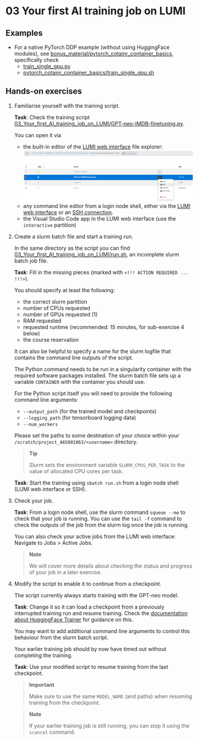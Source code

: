 # 03 Your first AI training job on LUMI

## Examples

[comment]: <> (List your examples from the lecture here and provide the necessary links to scripts, notebooks, etc. to run them on LUMI)


- For a native PyTorch DDP example (without using HuggingFace modules), see [bonus_material/pytorch_cotainr_container_basics](bonus_material/pytorch_cotainr_container_basics), specifically check
  - [train_single_gpu.py](bonus_material/pytorch_cotainr_container_basics/train_single_gpu.py)
  - [pytorch_cotainr_container_basics/train_single_gpu.sh](bonus_material/pytorch_cotainr_container_basics/train_single_gpu.sh)


## Hands-on exercises

1. Familiarise yourself with the training script.
   
   **Task**: Check the training script [03_Your_first_AI_training_job_on_LUMI/GPT-neo-IMDB-finetuning.py](03_Your_first_AI_training_job_on_LUMI/GPT-neo-IMDB-finetuning.py). 
   
   You can open it via
   - the built-in editor of the [LUMI web interface](https://lumi.csc.fi) file explorer: ![Open the LUMI web interface file editor by navigating to a file, clicking the "three dots" menu button and then selecting "Edit"](images/lumi_web_interface_edit_file.png)
   - any command line editor from a login node shell, either via the [LUMI web interface](https://lumi.csc.fi) or an [SSH connection](https://docs.lumi-supercomputer.eu/firststeps/loggingin/).
   - the Visual Studio Code app in the LUMI web interface (use the `interactive` partition)

2. Create a slurm batch file and start a training run.

    In the same directory as the script you can find [03_Your_first_AI_training_job_on_LUMI/run.sh](03_Your_first_AI_training_job_on_LUMI/run.sh), an incomplete slurm batch job file.

    **Task**: Fill in the missing pieces (marked with `<!!! ACTION REQUIRED ... !!!>`).
    
    You should specify at least the following:
    - the correct slurm partition
    - number of CPUs requested
    - number of GPUs requested (1)
    - RAM requested
    - requested runtime (recommended: 15 minutes, for sub-exercise 4 below)
    - the course reservation
  
    It can also be helpful to specify a name for the slurm logfile that contains the command line outputs of the script.

    The Python command needs to be run in a singularity container with the required software packages installed. The slurm batch file sets up a variable `CONTAINER`
    with the container you should use.
    
    For the Python script itself you will need to provide the following command line arguments:
    - `--output_path` (for the trained model and checkpoints)
    - `--logging_path` (for tensorboard logging data)
    - `--num_workers`
  
    Please set the paths to some destination of your choice within your `/scratch/project_465001063/<username>` directory.
  
    > **Tip**
    >
    > Slurm sets the environment variable `SLURM_CPUS_PER_TASK` to the value of allocated CPU cores per task.
    
    **Task**: Start the training using `sbatch run.sh` from a login node shell (LUMI web interface or SSH).

3. Check your job.

    **Task**: From a login node shell, use the slurm command `squeue --me` to check that your job is running. You can use the `tail -f` command to check the outputs of the job from the slurm log once the job is running.

    You can also check your active jobs from the LUMI web interface: Navigate to Jobs > Active Jobs.

    > **Note**
    >
    > We will cover more details about checking the status and progress of your job in a later exercise.

4. Modify the script to enable it to continue from a checkpoint.

    The script currently always starts training with the GPT-neo model.
    
    **Task**: Change it so it can load a checkpoint from a previously interrupted training run and resume training. Check the [documentation about HuggingFace Trainer](https://huggingface.co/docs/transformers/main_classes/trainer) for guidance on this.

    You may want to add additional command line arguments to control this behaviour from the slurm batch script.

    Your earlier training job should by now have timed out without completing the training.
    
    **Task**: Use your modified script to resume training from the last checkpoint.

    > **Important**
    >
    > Make sure to use the same `MODEL_NAME` (and paths) when resuming training from the checkpoint.

    > **Note**
    >
    > If your earlier training job is still running, you can stop it using the `scancel` command.
